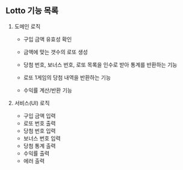 ## Lotto 기능 목록

1. 도메인 로직

   - 구입 금액 유효성 확인

   - 금액에 맞는 갯수의 로또 생성

   - 당첨 번호, 보너스 번호, 로또 목록을 인수로 받아 통계를 반환하는 기능

   - 로또 1게임의 당첨 내역을 반환하는 기능

   - 수익률 계산/반환 기능

     

2. 서비스(UI) 로직

   - 구입 금액 입력
   - 로또 번호 출력
   - 당첨 번호 입력
   - 보너스 번호 입력
   - 당첨 통계 출력
   - 수익률 출력
   - 에러 출력

